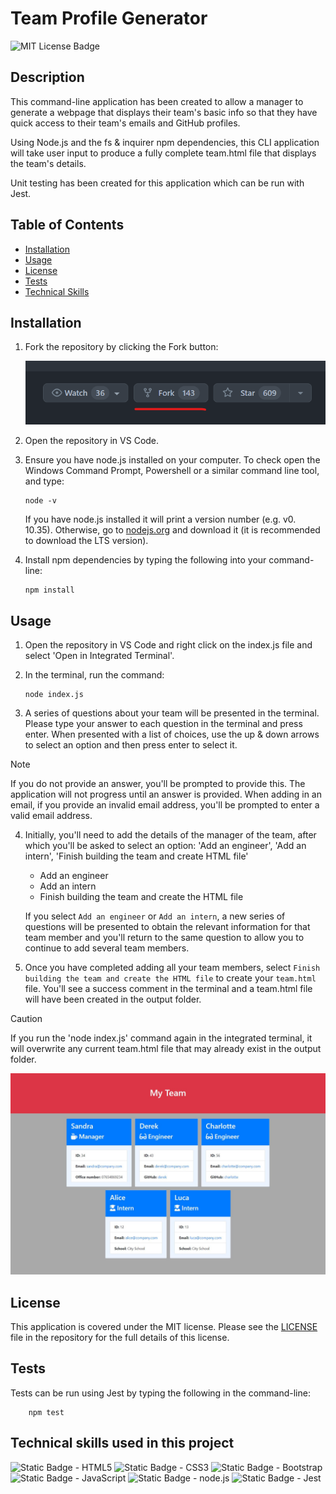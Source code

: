 # Team Profile Generator
![MIT License Badge](https://img.shields.io/badge/License-MIT-blue)

## Description

This command-line application has been created to allow a manager to generate a webpage that displays their team's basic info so that they have quick access to their team's emails and GitHub profiles.

Using Node.js and the fs & inquirer npm dependencies, this CLI application will take user input to produce a fully complete team.html file that displays the team's details. 

Unit testing has been created for this application which can be run with Jest.

## Table of Contents 

* [Installation](#installation)
* [Usage](#usage)
* [License](#license)
* [Tests](#tests)
* [Technical Skills](#technical-skills-used-in-this-project)

## Installation

1. Fork the repository by clicking the Fork button:

    ![Screenshot of the fork button in GitHub](./assets/images/fork-screenshot.png)

2. Open the repository in VS Code.

3. Ensure you have node.js installed on your computer. To check open the Windows Command Prompt, Powershell or a similar command line tool, and type:
    ``` 
    node -v
    ```
    If you have node.js installed it will print a version number (e.g. v0. 10.35). Otherwise, go to [nodejs.org](https://nodejs.org/en) and download it (it is recommended to download the LTS version).

4. Install npm dependencies by typing the following into your command-line:
    ```
    npm install
    ```

## Usage 

1. Open the repository in VS Code and right click on the index.js file and select 'Open in Integrated Terminal'.

2. In the terminal, run the command:

    ```
    node index.js
    ```

3. A series of questions about your team will be presented in the terminal. Please type your answer to each question in the terminal and press enter. When presented with a list of choices, use the up & down arrows to select an option and then press enter to select it. 

> [!NOTE]
> If you do not provide an answer, you'll be prompted to provide this. The application will not progress until an answer is provided.
> When adding in an email, if you provide an invalid email address, you'll be prompted to enter a valid email address.

4. Initially, you'll need to add the details of the manager of the team, after which you'll be asked to select an option:
'Add an engineer', 'Add an intern', 'Finish building the team and create HTML file'
    * Add an engineer
    * Add an intern
    * Finish building the team and create the HTML file

    If you select `Add an engineer` or `Add an intern`, a new series of questions will be presented to obtain the relevant information for that team member and you'll return to the same question to allow you to continue to add several team members.

5. Once you have completed adding all your team members, select `Finish building the team and create the HTML file` to create your `team.html` file. You'll see a success comment in the terminal and a team.html file will have been created in the output folder. 


> [!CAUTION]
> If you run the 'node index.js' command again in the integrated terminal, it will overwrite any current team.html file that may already exist in the output folder.

![screenshot of team html file](./assets/images/screenshot.JPG) 

<!-- ### This video provides a walkthrough of how to use the application: -->

## License 

This application is covered under the MIT license. Please see the [LICENSE](./LICENSE) file in the repository for the full details of this license.

## Tests

Tests can be run using Jest by typing the following in the command-line:

```
    npm test 
```

## Technical skills used in this project

![Static Badge - HTML5](https://img.shields.io/badge/HTML5-E34F26?style=for-the-badge&logo=html5&logoColor=white)
![Static Badge - CSS3](https://img.shields.io/badge/CSS3-1572B6?style=for-the-badge&logo=css3&logoColor=white)
![Static Badge - Bootstrap](https://img.shields.io/badge/Bootstrap-563D7C?style=for-the-badge&logo=bootstrap&logoColor=white)
![Static Badge - JavaScript](https://img.shields.io/badge/JavaScript-323330?style=for-the-badge&logo=javascript&logoColor=F7DF1E)
![Static Badge - node.js](https://img.shields.io/badge/Node.js-43853D?style=for-the-badge&logo=node.js&logoColor=white)
![Static Badge - Jest](https://img.shields.io/badge/Jest-997781?style=for-the-badge&logo=jest&logoColor=9C4860)
